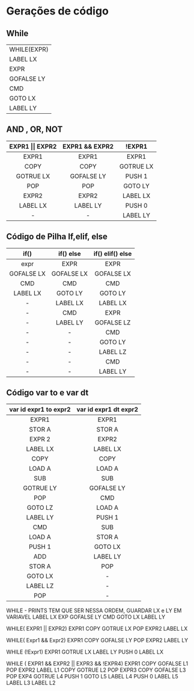 # Gerações de código

## While

|                |
|----------------|
| WHILE(EXPR)    |
| LABEL LX       |
| EXPR           |
| GOFALSE LY     |
| CMD            |
| GOTO LX        |
| LABEL LY       |

## AND , OR, NOT

| EXPR1 \|\| EXPR2 | EXPR1 && EXPR2 |   !EXPR1  |
|:----------------:|:--------------:|:---------:|
|       EXPR1      |      EXPR1     |   EXPR1   |
|       COPY       |      COPY      | GOTRUE LX |
|     GOTRUE LX    |   GOFALSE LY   |   PUSH 1  |
|        POP       |       POP      |  GOTO LY  |
|       EXPR2      |      EXPR2     |  LABEL LX |
|     LABEL LX     |    LABEL LY    |   PUSH 0  |
|         -        |        -       |  LABEL LY 

## Código de Pilha If,elif, else

|    if()    |  if() else | if() elif() else |
|:----------:|:----------:|:----------------:|
|    expr    |    EXPR    |       EXPR       |
| GOFALSE LX | GOFALSE LX |    GOFALSE LX    |
|     CMD    |     CMD    |        CMD       |
|  LABEL LX  |   GOTO LY  |      GOTO LY     |
|      -     |  LABEL LX  |     LABEL LX     |
|      -     |     CMD    |       EXPR       |
|      -     |  LABEL LY  |    GOFALSE LZ    |
|      -     |      -     |        CMD       |
|      -     |      -     |      GOTO LY     |
|      -     |      -     |     LABEL LZ     |
|      -     |      -     |        CMD       |
|      -     |      -     |     LABEL LY     |


## Código var to e var dt

| var id expr1 to expr2 | var id expr1 dt expr2 |
|:---------------------:|:---------------------:|
|         EXPR1         |         EXPR1         |
|         STOR A        |         STOR A        |
|         EXPR 2        |         EXPR2         |
|        LABEL LX       |        LABEL LX       |
|          COPY         |          COPY         |
|         LOAD A        |         LOAD A        |
|          SUB          |          SUB          |
|       GOTRUE LY       |       GOFALSE LY      |
|          POP          |          CMD          |
|        GOTO LZ        |         LOAD A        |
|        LABEL LY       |         PUSH 1        |
|          CMD          |          SUB          |
|         LOAD A        |         STOR A        |
|         PUSH 1        |        GOTO LX        |
|          ADD          |        LABEL LY       |
|         STOR A        |          POP          |
|        GOTO LX        |           -           |
|        LABEL LZ       |           -           |
|          POP          |           -           |

WHILE - PRINTS TEM QUE SER NESSA ORDEM, GUARDAR LX e LY EM VARIAVEL
LABEL LX 
EXP
GOFALSE LY
CMD
GOTO LX
LABEL LY


WHILE( EXPR1 || EXPR2)
EXPR1
COPY
GOTRUE LX
POP
EXPR2
LABEL LX


WHILE( Expr1 && Expr2)
EXPR1
COPY
GOFALSE LY
POP
EXPR2
LABEL LY

WHILE (!Expr1)
EXPR1
GOTRUE LX
LABEL LY
PUSH 0
LABEL LX


WHILE ( EXPR1 && EXPR2 || EXPR3 && !EXPR4)
EXPR1
COPY
GOFALSE L1
POP
EXPR2
LABEL L1
COPY
GOTRUE L2
POP
EXPR3
COPY
GOFALSE L3
POP
EXP4
GOTRUE L4
PUSH 1
GOTO L5
LABEL L4
PUSH 0
LABEL L5
LABEL L3
LABEL L2

